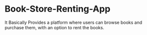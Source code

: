 # Book-Store-Renting-App
It Basically Provides a platform where users can browse books and purchase them, with an option to rent the books.
